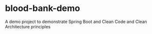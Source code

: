 # blood-bank-demo
A demo project to demonstrate Spring Boot and Clean Code and Clean Architecture principles
